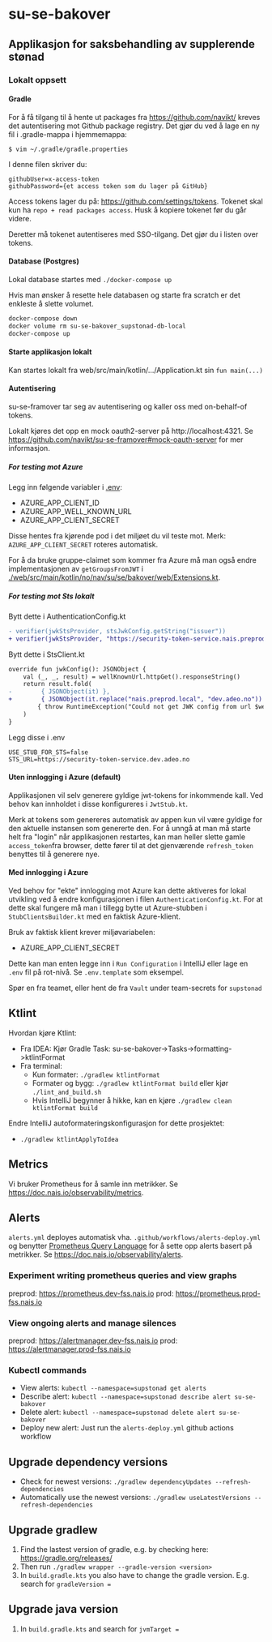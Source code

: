 # su-se-bakover

## Applikasjon for saksbehandling av supplerende stønad

### Lokalt oppsett
#### Gradle
For å få tilgang til å hente ut packages fra https://github.com/navikt/ kreves det autentisering mot Github package registry.
Det gjør du ved å lage en ny fil i .gradle-mappa i hjemmemappa:

`$ vim ~/.gradle/gradle.properties`

I denne filen skriver du:
```
githubUser=x-access-token
githubPassword={et access token som du lager på GitHub}
```
Access tokens lager du på: https://github.com/settings/tokens. Tokenet skal kun ha  `repo + read packages access`.
Husk å kopiere tokenet før du går videre.

Deretter må tokenet autentiseres med SSO-tilgang. Det gjør du i listen over tokens.

#### Database (Postgres)
Lokal database startes med `./docker-compose up`

Hvis man ønsker å resette hele databasen og starte fra scratch er det enkleste å slette volumet.

```sh
docker-compose down
docker volume rm su-se-bakover_supstonad-db-local
docker-compose up
```

#### Starte applikasjon lokalt
Kan startes lokalt fra web/src/main/kotlin/.../Application.kt sin `fun main(...)`

#### Autentisering
su-se-framover tar seg av autentisering og kaller oss med on-behalf-of tokens.

Lokalt kjøres det opp en mock oauth2-server på http://localhost:4321.
Se https://github.com/navikt/su-se-framover#mock-oauth-server for mer informasjon.

##### For testing mot Azure
Legg inn følgende variabler i [.env]():
- AZURE_APP_CLIENT_ID
- AZURE_APP_WELL_KNOWN_URL
- AZURE_APP_CLIENT_SECRET

Disse hentes fra kjørende pod i det miljøet du vil teste mot.
Merk: `AZURE_APP_CLIENT_SECRET` roteres automatisk.

For å da bruke gruppe-claimet som kommer fra Azure må man også endre implementasjonen av `getGroupsFromJWT` i [./web/src/main/kotlin/no/nav/su/se/bakover/web/Extensions.kt]().

##### For testing mot Sts lokalt
Bytt dette i AuthenticationConfig.kt
```diff
- verifier(jwkStsProvider, stsJwkConfig.getString("issuer"))
+ verifier(jwkStsProvider, "https://security-token-service.nais.preprod.local"))
```

Bytt dette i StsClient.kt
```diff
override fun jwkConfig(): JSONObject {
    val (_, _, result) = wellKnownUrl.httpGet().responseString()
    return result.fold(
-        { JSONObject(it) },
+        { JSONObject(it.replace("nais.preprod.local", "dev.adeo.no")) },
        { throw RuntimeException("Could not get JWK config from url $wellKnownUrl, error:$it") }
    )
}
```

Legg disse i .env
```shell
USE_STUB_FOR_STS=false
STS_URL=https://security-token-service.dev.adeo.no
```

#### Uten innlogging i Azure (default)
Applikasjonen vil selv generere gyldige jwt-tokens for inkommende kall. Ved behov kan innholdet i disse konfigureres i `JwtStub.kt`.

Merk at tokens som genereres automatisk av appen kun vil være gyldige for den aktuelle instansen som genererte den.
For å unngå at man må starte helt fra "login" når applikasjonen restartes, kan man heller slette gamle `access_token`fra browser,
dette fører til at det gjenværende `refresh_token` benyttes til å generere nye.

#### Med innlogging i Azure
Ved behov for "ekte" innlogging mot Azure kan dette aktiveres for lokal utvikling ved å endre konfigurasjonen i filen `AuthenticationConfig.kt`.
For at dette skal fungere må man i tillegg bytte ut Azure-stubben i `StubClientsBuilder.kt` med en faktisk Azure-klient.

Bruk av faktisk klient krever miljøvariabelen:
* AZURE_APP_CLIENT_SECRET

Dette kan man enten legge inn i `Run Configuration` i IntelliJ eller lage en `.env` fil på rot-nivå. Se `.env.template`
som eksempel.

Spør en fra teamet, eller hent de fra `Vault` under team-secrets for  `supstonad`

## Ktlint

Hvordan kjøre Ktlint:
* Fra IDEA: Kjør Gradle Task: su-se-bakover->Tasks->formatting->ktlintFormat
* Fra terminal:
   * Kun formater: `./gradlew ktlintFormat`
   * Formater og bygg: `./gradlew ktlintFormat build` eller kjør `./lint_and_build.sh`
   * Hvis IntelliJ begynner å hikke, kan en kjøre `./gradlew clean ktlintFormat build`

Endre IntelliJ autoformateringskonfigurasjon for dette prosjektet:
* `./gradlew ktlintApplyToIdea`

## Metrics
Vi bruker Prometheus for å samle inn metrikker.
Se https://doc.nais.io/observability/metrics.

## Alerts
`alerts.yml` deployes automatisk vha. `.github/workflows/alerts-deploy.yml` og benytter [Prometheus Query Language](https://prometheus.io/docs/prometheus/latest/querying/basics/) for å sette opp alerts basert på metrikker.
Se https://doc.nais.io/observability/alerts.

### Experiment writing prometheus queries and view graphs
preprod: https://prometheus.dev-fss.nais.io
prod: https://prometheus.prod-fss.nais.io

### View ongoing alerts and manage silences
preprod: https://alertmanager.dev-fss.nais.io
prod: https://alertmanager.prod-fss.nais.io

### Kubectl commands
* View alerts: `kubectl --namespace=supstonad get alerts`
* Describe alert: `kubectl --namespace=supstonad describe alert su-se-bakover`
* Delete alert: `kubectl --namespace=supstonad delete alert su-se-bakover`
* Deploy new alert: Just run the `alerts-deploy.yml` github actions workflow

## Upgrade dependency versions
* Check for newest versions: `./gradlew dependencyUpdates --refresh-dependencies`
* Automatically use the newest versions: `./gradlew useLatestVersions --refresh-dependencies`

## Upgrade gradlew
1. Find the lastest version of gradle, e.g. by checking here: https://gradle.org/releases/
1. Then run `./gradlew wrapper --gradle-version <version>`
1. In `build.gradle.kts` you also have to change the gradle version. E.g. search for `gradleVersion =`

## Upgrade java version
1. In `build.gradle.kts` and search for `jvmTarget = `